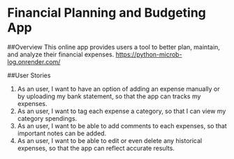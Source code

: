 # Financial Planning and Budgeting App

##Overview
This online app provides users a tool to better plan, maintain, and analyze their financial expenses.
https://python-microb-log.onrender.com/

##User Stories
1. As an user, I want to have an option of adding an expense manually or by uploading my bank statement, so that the app can tracks my expenses.
2. As an user, I want to tag each expense a category, so that I can view my category spendings.
3. As an user, I want to be able to add comments to each expenses, so that important notes can be added.
4. As an user, I want to be able to edit or even delete any historical expenses, so that the app can reflect accurate results.


